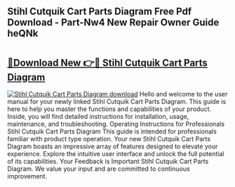 ## Stihl Cutquik Cart Parts Diagram Free Pdf Download - Part-Nw4 New Repair Owner Guide heQNk

# <h2><a href="http://dfq6by.blite.top/?on=Stihl+Cutquik+Cart+Parts+Diagram">🔗Download New 👉🔴 Stihl Cutquik Cart Parts Diagram</a></h2>

[![Stihl Cutquik Cart Parts Diagram download](https://i.imgur.com/lujVjoI.png)](http://dfq6by.blite.top/?on=Stihl+Cutquik+Cart+Parts+Diagram)
Hello and welcome to the user manual for your newly linked Stihl Cutquik Cart Parts Diagram. This guide is here to help you master the functions and capabilities of your product. Inside, you will find detailed instructions for installation, usage, maintenance, and troubleshooting. Operating Instructions for Professionals Stihl Cutquik Cart Parts Diagram This guide is intended for professionals familiar with product type operation. Your new Stihl Cutquik Cart Parts Diagram boasts an impressive array of features designed to elevate your experience. Explore the intuitive user interface and unlock the full potential of its capabilities. Your Feedback is Important Stihl Cutquik Cart Parts Diagram. We value your input and are committed to continuous improvement.
